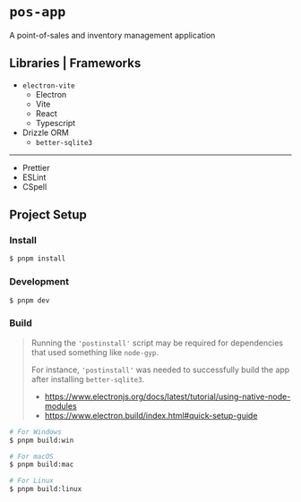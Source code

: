 # `pos-app`

A point-of-sales and inventory management application

## Libraries | Frameworks

- `electron-vite`
  - Electron
  - Vite
  - React
  - Typescript
- Drizzle ORM
  - `better-sqlite3`

---

- Prettier
- ESLint
- CSpell

## Project Setup

### Install

```bash
$ pnpm install
```

### Development

```bash
$ pnpm dev
```

### Build

> Running the `'postinstall'` script may be required for dependencies that used something like `node-gyp`.
>
> For instance, `'postinstall'` was needed to successfully build the app after installing `better-sqlite3`.
>
> - https://www.electronjs.org/docs/latest/tutorial/using-native-node-modules
> - https://www.electron.build/index.html#quick-setup-guide

```bash
# For Windows
$ pnpm build:win

# For macOS
$ pnpm build:mac

# For Linux
$ pnpm build:linux
```
